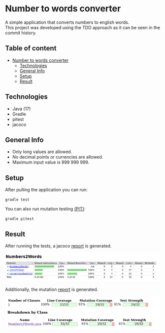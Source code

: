 # Number to words converter

A simple application that converts numbers to english words. <br>
This project was developed using the TDD approach as it can be seen in the commit history.

## Table of content

<!-- TOC -->

* [Number to words converter](#number-to-words-converter)
    * [Technologies](#technologies)
    * [General Info](#general-info)
    * [Setup](#setup)
    * [Result](#result)

<!-- TOC -->

## Technologies

* Java (17)
* Gradle
* pitest
* jacoco

## General Info

* Only long values are allowed.
* No decimal points or currencies are allowed.
* Maximum input value is 999 999 999.

## Setup

After pulling the application you can run:

``
gradle test
``

You can also run mutation testing [(PIT)](https://pitest.org/):

``
gradle pitest
``

## Result

After running the tests, a jacoco [report](build/jacocoHtml) is generated.

![jacoco_test_report](images/jacocoTestCoverage.png)

Additionally, the mutation [report](build/reports/pitest) is generated.

![pittest](images/pittest.png)
